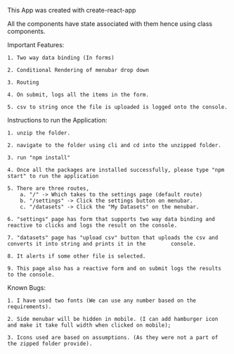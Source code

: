 This App was created with create-react-app

All the components have state associated with them hence using class components.


Important Features:

    1. Two way data binding (In forms)

    2. Conditional Rendering of menubar drop down

    3. Routing

    4. On submit, logs all the items in the form.

    5. csv to string once the file is uploaded is logged onto the console.



Instructions to run the Application:

    1. unzip the folder.

    2. navigate to the folder using cli and cd into the unzipped folder.

    3. run "npm install"

    4. Once all the packages are installed successfully, please type "npm start" to run the application

    5. There are three routes,
        a. "/" -> Which takes to the settings page (default route)
        b. "/settings" -> Click the settings button on menubar.
        c. "/datasets" -> Click the "My Datasets" on the menubar.

    6. "settings" page has form that supports two way data binding and reactive to clicks and logs the result on the console.

    7. "datasets" page has "upload csv" button that uploads the csv and converts it into string and prints it in the        console.

    8. It alerts if some other file is selected.

    9. This page also has a reactive form and on submit logs the results to the console. 




Known Bugs:

    1. I have used two fonts (We can use any number based on the requirements).

    2. Side menubar will be hidden in mobile. (I can add hamburger icon and make it take full width when clicked on mobile);

    3. Icons used are based on assumptions. (As they were not a part of the zipped folder provide).




